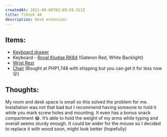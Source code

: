 ```yaml
---
createdAt: 2021-09-06T02:09:59.311Z
title: Tiktok 44
description: Desk extension
---
```

## Items:

* [Keyboard drawer](https://c.lazada.com.ph/t/c.0I39wB?url=https%3A%2F%2Fwww.lazada.com.ph%2Fproducts%2Fkeyboard-tray-with-slide-i1893349593-s8033362912.html&sub_aff_id=site)
* Keyboard - [Royal Kludge RK84](https://shopee.ph/product/453543298/10407403575?smtt=0.89058394-1628276832.5) (Gateron Red, White Backlight)
* [Wrist Rest](https://shopee.ph/product/41534744/9225409258?smtt=0.89058394-1628761345.9)
* [Chair](https://c.lazada.com.ph/t/c.0rSHfP?url=https%3A%2F%2Fwww.lazada.com.ph%2Fproducts%2Fwwwcom-office-chair-mesh-computer-chair-with-lumbar-support-armrest-mid-back-rolling-swivel-adjustable-i1653830630-s7107774799.html&sub_aff_id=site) (Bought at PHP1,748 with shipping but you can get it for less now 😮)

## Thoughts:

My room and desk space is small so this solved the problem for me. Installation was not that bad but I recommend having someone to hold it while you mark screw holes and mounting. It even has a bonus snack compartment 😂. It’s able to hold the weight of my arms while typing and overall seems sturdy enough. It could be wider for the mouse so I decided to replace it with wood soon, might look better (hopefully)